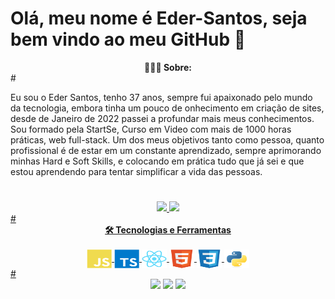 # Olá, meu nome é Eder-Santos, seja bem vindo ao meu GitHub 👋
<div  align="center">
  <strong>👨🏻‍💻 Sobre:</strong>
  
</div>
#

Eu sou o Eder Santos, tenho 37 anos, sempre fui apaixonado pelo mundo da tecnologia, embora tinha um pouco de onhecimento em criação de sites, desde de Janeiro de 2022 passei a profundar mais meus conhecimentos. Sou formado pela StartSe, Curso em Video com mais de 1000 horas práticas, web full-stack. Um dos meus objetivos tanto como pessoa, quanto profissional é de estar em um constante aprendizado, sempre aprimorando minhas Hard e Soft Skills, e colocando em prática tudo que já sei e que estou aprendendo para tentar simplificar a vida das pessoas.

 #

<div align="center">
  <a href="https://github.com/Eder2022">
  <img height="180em" src="https://github-readme-stats.vercel.app/api?username=Eder2022&show_icons=true&theme=dracula&include_all_commits=true&count_private=true"/>
  <img height="180em" src="https://github-readme-stats.vercel.app/api/top-langs/?username=Eder2022&layout=compact&langs_count=7&theme=dracula"/>
</div>
#
  <div  align="center">
 <strong>🛠 Tecnologias e Ferramentas</strong>
</div>
  
<div align="center" style="display: inline_block"><br>
  <img align="center" alt="Js" height="30" width="40" src="https://raw.githubusercontent.com/devicons/devicon/master/icons/javascript/javascript-plain.svg">
  <img align="center" alt="Ts" height="30" width="40" src="https://raw.githubusercontent.com/devicons/devicon/master/icons/typescript/typescript-plain.svg">
  <img align="center" alt="React" height="30" width="40" src="https://raw.githubusercontent.com/devicons/devicon/master/icons/react/react-original.svg">
  <img align="center" alt="HTML" height="30" width="40" src="https://raw.githubusercontent.com/devicons/devicon/master/icons/html5/html5-original.svg">
  <img align="center" alt="CSS" height="30" width="40" src="https://raw.githubusercontent.com/devicons/devicon/master/icons/css3/css3-original.svg">
  <img align="center" alt="Python" height="30" width="40" src="https://raw.githubusercontent.com/devicons/devicon/master/icons/python/python-original.svg">
  

</div>
#
 
<div align="center"> 
  <a href="https://instagram.com/edersantos0" target="_blank"><img src="https://img.shields.io/badge/-Instagram-%23E4405F?style=for-the-badge&logo=instagram&logoColor=white" target="_blank"></a>
  <a href = "mailto:eder.devs@gmail.com"><img src="https://img.shields.io/badge/-Gmail-%23333?style=for-the-badge&logo=gmail&logoColor=white" target="_blank"></a>
  <a href="https://www.linkedin.com/in/eder-j-santos/" target="_blank"><img src="https://img.shields.io/badge/-LinkedIn-%230077B5?style=for-the-badge&logo=linkedin&logoColor=white" target="_blank"></a> 
 

 
</div>

